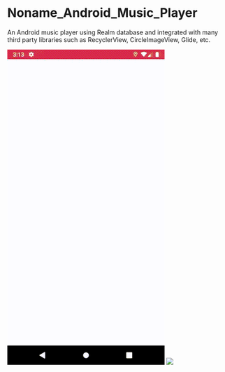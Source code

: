 # Noname_Android_Music_Player
An Android music player using Realm database and integrated with many third party libraries such as RecyclerView, CircleImageView, Glide, etc.

![](demo1.gif)
![](demo2.gif)

